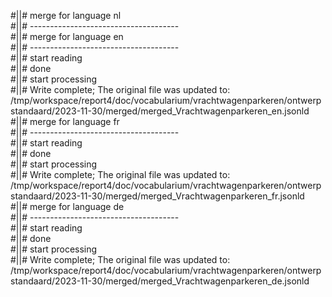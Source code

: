 #||# merge for language nl   
#||# -------------------------------------  
#||# merge for language en   
#||# -------------------------------------  
#||# start reading  
#||# done  
#||# start processing  
#||# Write complete; The original file was updated to: /tmp/workspace/report4/doc/vocabularium/vrachtwagenparkeren/ontwerpstandaard/2023-11-30/merged/merged_Vrachtwagenparkeren_en.jsonld  
#||# merge for language fr   
#||# -------------------------------------  
#||# start reading  
#||# done  
#||# start processing  
#||# Write complete; The original file was updated to: /tmp/workspace/report4/doc/vocabularium/vrachtwagenparkeren/ontwerpstandaard/2023-11-30/merged/merged_Vrachtwagenparkeren_fr.jsonld  
#||# merge for language de   
#||# -------------------------------------  
#||# start reading  
#||# done  
#||# start processing  
#||# Write complete; The original file was updated to: /tmp/workspace/report4/doc/vocabularium/vrachtwagenparkeren/ontwerpstandaard/2023-11-30/merged/merged_Vrachtwagenparkeren_de.jsonld  
